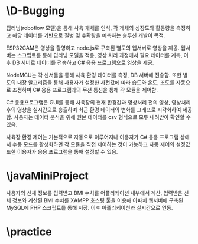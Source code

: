 # \D-Bugging

딥러닝(roboflow 모델)을 통해 사육 개체를 인식, 각 개체의 성장도와 활동량을 측정하고 해당 데이터를 기반으로 질병 및 수확량을 예측하는 솔루션 개발이 목적.

ESP32CAM은 영상을 촬영하고 node.js로 구축된 별도의 웹서버로 영상을 제공. 웹서버는 스크립트를 통해 딥러닝 모델을 적용, 영상 처리 과정에서 필요 데이터를 계측, 이후 DB 서버로 데이터를 전송하고 C# 응용 프로그램으로 영상을 제공.

NodeMCU는 각 센서들을 통해 사육 환경 데이터를 측정, DB 서버에 전송함. 또한 별도의 내장 알고리즘을 통해 사용자가 설정한 사전값에 따라 습도와 온도, 조도를 자동으로 조정하며 C# 응용 프로그램과의 무선 통신을 통해 각 모듈을 제어함.

C# 응용프로그램은 GUI를 통해 사육장의 현재 환경값과 영상처리 전의 영상, 영상처리 후의 영상을 실시간으로 송출하며 최근 환경 데이터의 변화를 그래프로 시각화하여 제공함. 사용자는 데이터 분석을 위해 원본 데이터를 csv 형식으로 모두 내려받아 확인할 수 있음. 

사육장 환경 제어는 기본적으로 자동으로 이루어지나 이용자가 C# 응용 프로그램 상에서 수동 모드를 활성화하면 각 모듈을 직접 제어하는 것이 가능하고 자동 제어의 설정값 또한 이용자가 응용 프로그램을 통해 설정할 수 있음.


# \javaMiniProject

사용자의 신체 정보를 입력받고 BMI 수치를 어플리케이션 내부에서 계산, 입력받은 신체 정보와 계산된 BMI 수치를 XAMPP 호스팅 툴을 이용해 아파치 웹서버에 구축된 MySQL에 PHP 스크립트를 통해 저장. 이후 어플리케이션과 실시간으로 연동.

# \practice
